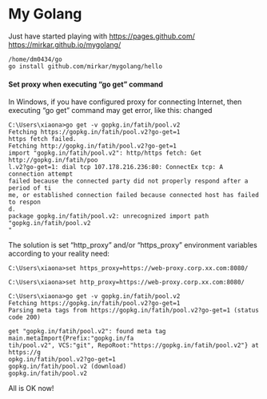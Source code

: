 # My Golang

Just have started playing with https://pages.github.com/
https://mirkar.github.io/mygolang/

```
/home/dm0434/go
go install github.com/mirkar/mygolang/hello
```

#### Set proxy when executing “go get” command

In Windows, if you have configured proxy for connecting Internet, then executing “go get” command may get error, like this:
changed
```text
C:\Users\xiaona>go get -v gopkg.in/fatih/pool.v2
Fetching https://gopkg.in/fatih/pool.v2?go-get=1
https fetch failed.
Fetching http://gopkg.in/fatih/pool.v2?go-get=1
import "gopkg.in/fatih/pool.v2": http/https fetch: Get http://gopkg.in/fatih/poo
l.v2?go-get=1: dial tcp 107.178.216.236:80: ConnectEx tcp: A connection attempt
failed because the connected party did not properly respond after a period of ti
me, or established connection failed because connected host has failed to respon
d.
package gopkg.in/fatih/pool.v2: unrecognized import path "gopkg.in/fatih/pool.v2
"
```

The solution is set “http_proxy” and/or “https_proxy” environment variables according to your reality need:

```
C:\Users\xiaona>set https_proxy=https://web-proxy.corp.xx.com:8080/

C:\Users\xiaona>set http_proxy=https://web-proxy.corp.xx.com:8080/

C:\Users\xiaona>go get -v gopkg.in/fatih/pool.v2
Fetching https://gopkg.in/fatih/pool.v2?go-get=1
Parsing meta tags from https://gopkg.in/fatih/pool.v2?go-get=1 (status code 200)

get "gopkg.in/fatih/pool.v2": found meta tag main.metaImport{Prefix:"gopkg.in/fa
tih/pool.v2", VCS:"git", RepoRoot:"https://gopkg.in/fatih/pool.v2"} at https://g
opkg.in/fatih/pool.v2?go-get=1
gopkg.in/fatih/pool.v2 (download)
gopkg.in/fatih/pool.v2 
```

All is OK now!
